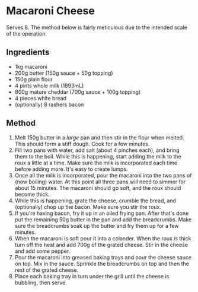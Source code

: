 Macaroni Cheese
===============

Serves 8. The method below is fairly meticulous due to the intended scale of
the operation.


Ingredients
-----------

- 1kg macaroni
- 200g butter (150g sauce + 50g topping)
- 150g plain flour
- 4 pints whole milk (1893mL)
- 800g mature cheddar (700g sauce + 100g topping)
- 4 pieces white bread
- (optionally) 8 rashers bacon


Method
------

1. Melt 150g butter in a *large* pan and then stir in the flour when melted.
   This should form a stiff dough. Cook for a few minutes.
2. Fill two pans with water, add salt (about 4 pinches each), and bring them to
   the boil. While this is happening, start adding the milk to the roux a
   little at a time. Make sure the milk is incorporated each time before adding
   more. It's easy to create lumps.
3. Once all the milk is incorporated, pour the macaroni into the two pans of
   (now boiling) water. At this point all three pans will need to simmer for
   about 15 minutes. The macaroni should go soft, and the roux should become
   thick.
4. While this is happening, grate the cheese, crumble the bread, and
   (optionally) chop up the bacon. Make sure you stir the roux.
5. If you're having bacon, fry it up in an oiled frying pan. After that's done
   put the remaining 50g butter in the pan and add the breadcrumbs. Make sure
   the breadcrumbs soak up the butter and fry them up for a few minutes.
6. When the macaroni is soft pour it into a colander. When the roux is thick
   turn off the heat and add 700g of the grated cheese. Stir in the cheese and
   add some pepper.
7. Pour the macaroni into greased baking trays and pour the cheese sauce on
   top. Mix in the sauce. Sprinkle the breadcrumbs on top and then the rest of
   the grated cheese.
8. Place each baking tray in turn under the grill until the cheese is bubbling,
   then serve.

<!--
## Alternative ingredients

- 1000g macaroni
- 250g mature cheddar
- 175g butter, plus extra for greasing
- 2250ml whole milk
- 125g plain flour
- Grating of nutmeg
- 1 slice of white bread, made into crumbs
- 1 tbsp grated parmesan

- 900g (8 oz) uncooked macaroni
- 700g (6 oz) grated mature Cheddar cheese
- 200g (2 oz) butter
- 3000ml (1¼ pints) milk
- 6 tablespoons plain flour
- 4 teaspoon salt

- 1050g macaroni
- 525g mature cheddar cheese, grated
- 15g butter, plus a little extra for greasing
- 2100ml full-fat milk
- 150g plain flour
- 3 garlic clove, peeled
- 3 bay leaf
- 150g parmesan, grated
- 150g coarse white breadcrumbs

- 1000g/9oz macaroni
- 1000g/9oz grated cheddar
- 160g/1½oz butter
- 2400ml/1pint 1½fl oz milk
- 160g/1½ plain flour
- 200g/2oz grated parmesan

- 1000 gram(s) macaroni
- 1000 gram(s) mature cheddar (or red leicester or mix of both)
- 1000 ml evaporated milk
- 8 medium egg(s)
- 4 sprinkling of nutmeg (fresh)
- 4 pinch of salt (for pasta water, to taste)
- 4 pinch of pepper
-->
